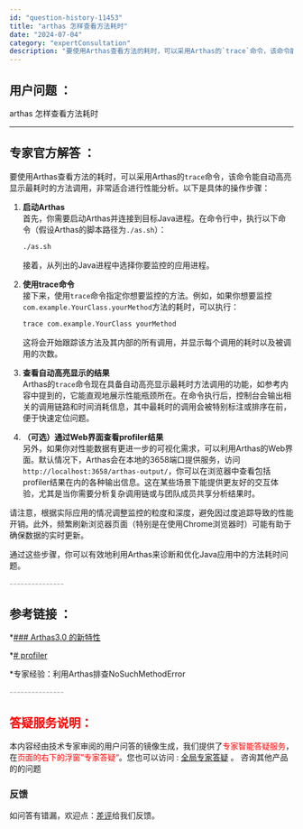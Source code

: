 ```yaml
---
id: "question-history-11453"
title: "arthas 怎样查看方法耗时"
date: "2024-07-04"
category: "expertConsultation"
description: "要使用Arthas查看方法的耗时，可以采用Arthas的`trace`命令，该命令能自动高亮显示最耗时的方法调用，非常适合进行性能分析。以下是具体的操作步骤：1. **启动Arthas**     首先，你需要启动Arthas并连接到目标Java进程。在命令行中，执行以下命令（假设Arthas的脚本"
---
```


## 用户问题 ：

arthas 怎样查看方法耗时

---

## 专家官方解答 ：

要使用Arthas查看方法的耗时，可以采用Arthas的`trace`命令，该命令能自动高亮显示最耗时的方法调用，非常适合进行性能分析。以下是具体的操作步骤：

1. **启动Arthas**  
   首先，你需要启动Arthas并连接到目标Java进程。在命令行中，执行以下命令（假设Arthas的脚本路径为`./as.sh`）：

   ```bash
   ./as.sh
   ```

   接着，从列出的Java进程中选择你要监控的应用进程。

2. **使用trace命令**  
   接下来，使用`trace`命令指定你想要监控的方法。例如，如果你想要监控`com.example.YourClass.yourMethod`方法的耗时，可以执行：

   ```bash
   trace com.example.YourClass yourMethod
   ```

   这将会开始跟踪该方法及其内部的所有调用，并显示每个调用的耗时以及被调用的次数。

3. **查看自动高亮显示的结果**  
   Arthas的`trace`命令现在具备自动高亮显示最耗时方法调用的功能，如参考内容中提到的，它能直观地展示性能瓶颈所在。在命令执行后，控制台会输出相关的调用链路和时间消耗信息，其中最耗时的调用会被特别标注或排序在前，便于快速定位问题。

4. **（可选）通过Web界面查看profiler结果**  
   另外，如果你对性能数据有更进一步的可视化需求，可以利用Arthas的Web界面。默认情况下，Arthas会在本地的3658端口提供服务，访问`http://localhost:3658/arthas-output/`，你可以在浏览器中查看包括profiler结果在内的各种输出信息。这在某些场景下能提供更友好的交互体验，尤其是当你需要分析复杂调用链或与团队成员共享分析结果时。

请注意，根据实际应用的情况调整监控的粒度和深度，避免因过度追踪导致的性能开销。此外，频繁刷新浏览器页面（特别是在使用Chrome浏览器时）可能有助于确保数据的实时更新。

通过这些步骤，你可以有效地利用Arthas来诊断和优化Java应用中的方法耗时问题。

<font color="#949494">---------------</font>

## 参考链接 ：

\*[### Arthas3.0 的新特性](https://github.com/alibaba/arthas/tree/master/site/docs/doc/arthas3.md)

\*[# profiler](https://github.com/alibaba/arthas/tree/master/site/docs/doc/profiler.md)

\*专家经验：利用Arthas排查NoSuchMethodError

<font color="#949494">---------------</font>

## <font color="#FF0000">答疑服务说明：</font>

本内容经由技术专家审阅的用户问答的镜像生成，我们提供了<font color="#FF0000">专家智能答疑服务</font>，在<font color="#FF0000">页面的右下的浮窗”专家答疑“</font>。您也可以访问 : [全局专家答疑](https://answer.opensource.alibaba.com/docs/intro) 。 咨询其他产品的的问题

### 反馈

如问答有错漏，欢迎点：[差评](https://ai.nacos.io/user/feedbackByEnhancerGradePOJOID?enhancerGradePOJOId=16047)给我们反馈。
